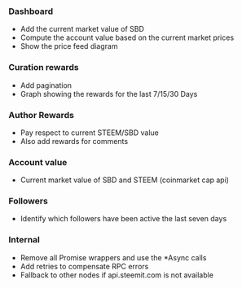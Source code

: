 ### Dashboard
* Add the current market value of SBD
* Compute the account value based on the current market prices
* Show the price feed diagram

### Curation rewards
* Add pagination
* Graph showing the rewards for the last 7/15/30 Days

### Author Rewards
* Pay respect to current STEEM/SBD value
* Also add rewards for comments

### Account value
* Current market value of SBD and STEEM (coinmarket cap api)

### Followers
* Identify which followers have been active the last seven days

### Internal
* Remove all Promise wrappers and use the *Async calls
* Add retries to compensate RPC errors
* Fallback to other nodes if api.steemit.com is not available